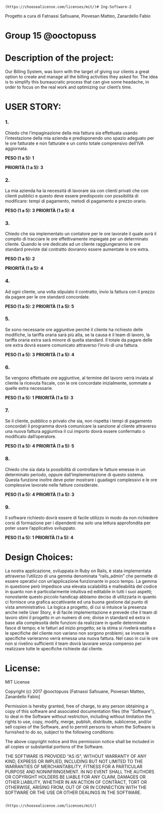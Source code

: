                                         (https://choosealicense.com/licenses/mit/)# Ing-Software-2
Progetto a cura di Fatnassi Safouane, Piovesan Matteo, Zanardello Fabio

# Group 15 @ooctopuss

# Description of the project:

Our Billing System, was born with the target of giving our clients a great option to create and manage all the billing activities they asked for. The idea is to simplify this bureaucratic process that can give some headache, in order to focus on the real work and optimizing our client’s time.

# USER STORY:

### 1. 
Chiedo che l’impaginazione della mia fattura sia effettuata usando l’intestazione della mia azienda e predisponendo uno spazio adeguato per le ore fatturate e non fatturate e un conto totale comprensivo dell’IVA aggiornata. 

**PESO (1 a 5): 1**

**PRIORITÀ (1 a 5): 3**

### 2.
La mia azienda ha la necessità di lavorare sia con clienti privati che con clienti pubblici e questo deve essere predisposto con possibilità di modificare: tempi di pagamento, metodi di pagamento e prezzo orario.

**PESO (1 a 5): 3**
**PRIORITÀ (1 a 5): 4**

### 3.
Chiedo che sia implementato un contatore per le ore lavorate il quale avrà il compito di tracciare le ore effettivamente impiegate per un determinato cliente. Quando le ore dedicate ad un cliente raggiungeranno le ore standard previste dal contratto dovranno essere aumentate le ore extra.

**PESO (1 a 5): 2**

**PRIORITÀ (1 a 5): 4**

### 4.
Ad ogni cliente, una volta stipulato il contratto, invio la fattura con il prezzo da pagare per le ore standard concordate.

**PESO (1 a 5): 2**
**PRIORITÀ (1 a 5): 5**

### 5.
Se sono necessarie ore aggiuntive perché il cliente ha richiesto delle modifiche, la tariffa oraria sarà più alta, se la causa è il team di lavoro, la tariffa oraria extra sarà minore di quella standard. Il totale da pagare delle ore extra dovrà essere comunicato attraverso l’invio di una fattura.

**PESO (1 a 5): 3**
**PRIORITÀ (1 a 5): 4**

### 6.
Se vengono effettuate ore aggiuntive, al termine del lavoro verrà inviata al cliente la ricevuta fiscale, con le ore concordate inizialmente, sommate a quelle extra necessarie.

**PESO (1 a 5): 1**
**PRIORITÀ (1 a 5): 3**

### 7.
Se il cliente, pubblico o privato che sia, non rispetta i tempi di pagamento concordati il programma dovrà comunicare la sanzione al cliente attraverso una nuova fattura aggiuntiva il cui importo dovrà essere confermato o modificato dall’operatore.

**PESO (1 a 5): 4**
**PRIORITÀ (1 a 5): 5**

### 8.
Chiedo che sia data la possibilità di controllare le fatture emesse in un determinato periodo, oppure dall’implementazione di questo sistema. Questa funzione inoltre deve poter mostrare i guadagni complessivi e le ore complessive lavorate nelle fatture considerate.

**PESO (1 a 5): 4**
**PRIORITÀ (1 a 5): 3**

### 9.
Il software richiesto dovrà essere di facile utilizzo in modo da non richiedere corsi di formazione per i dipendenti ma solo una lettura approfondita per poter usare l’applicativo sviluppato.

**PESO (1 a 5): 1**
**PRIORITÀ (1 a 5): 4**

# Design Choices:

La nostra applicazione, sviluppata in Ruby on Rails, è stata implementata attraverso l’utilizzo di una gemma denominata “rails_admin” che permette di essere operativi con un’applicazione funzionante in poco tempo. La gemma in questione però impedisce una elevata scalabilità e malleabilità del codice in quanto non è particolarmente intuitiva ed editabile in tutti i suoi aspetti; nonostante questo piccolo handicap abbiamo deciso di utilizzarla in quanto ci fornisce una grafica accattivante ed una buona gestione dal punto di vista amministrativo. La logica a progetto, di cui si intuisce la presenza anche nelle User Story, è di facile implementazione e prevede che il team di lavoro stimi il progetto in un numero di ore; divise in standard ed extra in base alla complessità delle funzioni da realizzare in quelle determinate fasce di tempo;  e le fatturi ad inizio progetto; se la stima si rivelerà esatta e le specifiche del cliente non variano non sorgono problemi; se invece le specifiche varieranno verrà emessa una nuova fattura. Nel caso in cui le ore non si rivelino sufficienti il team dovrà lavorare senza compenso per realizzare tutte le specifiche richieste dal cliente. 

# License:

MIT License

Copyright (c)  2017 @ooctopuss [Fatnassi Safouane, Piovesan Matteo, Zanardello Fabio]

Permission is hereby granted, free of charge, to any person obtaining a copy of this software and associated documentation files (the "Software"), to deal in the Software without restriction, including without limitation the rights to use, copy, modify, merge, publish, distribute, sublicense, and/or sell copies of the Software, and to permit persons to whom the Software is furnished to do so, subject to the following conditions: 

The above copyright notice and this permission notice shall be included in all
copies or substantial portions of the Software.

THE SOFTWARE IS PROVIDED "AS IS", WITHOUT WARRANTY OF ANY KIND, EXPRESS OR IMPLIED, INCLUDING BUT NOT LIMITED TO THE WARRANTIES OF MERCHANTABILITY, FITNESS FOR A PARTICULAR PURPOSE AND NONINFRINGEMENT. IN NO EVENT SHALL THE AUTHORS OR COPYRIGHT HOLDERS BE LIABLE FOR ANY CLAIM, DAMAGES OR OTHER LIABILITY, WHETHER IN AN ACTION OF CONTRACT, TORT OR OTHERWISE, ARISING FROM, OUT OF OR IN CONNECTION WITH THE SOFTWARE OR THE USE OR OTHER DEALINGS IN THE SOFTWARE.

                                            (https://choosealicense.com/licenses/mit/)


